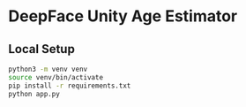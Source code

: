 # DeepFace Unity Age Estimator

## Local Setup

```bash
python3 -m venv venv
source venv/bin/activate
pip install -r requirements.txt
python app.py
